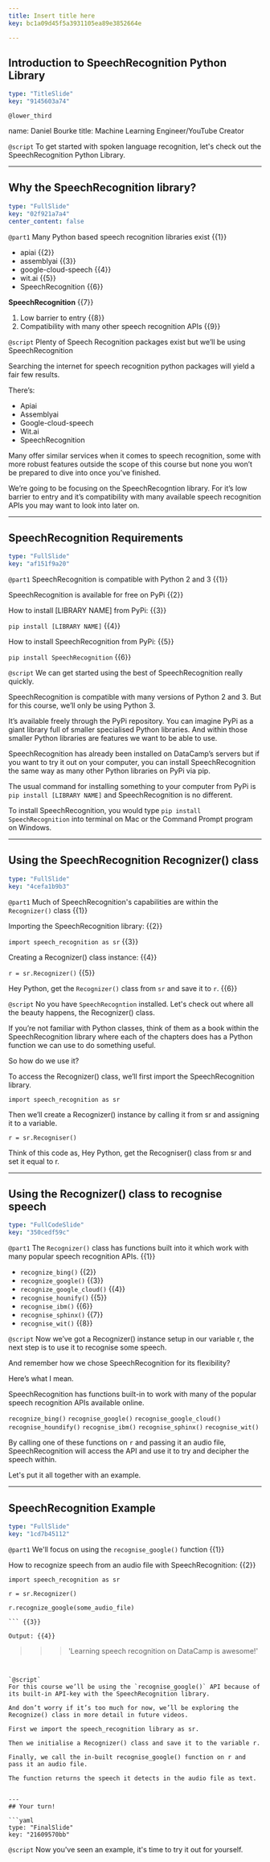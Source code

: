 ```yaml
---
title: Insert title here
key: bc1a09d45f5a3931105ea89e3852664e

---
```

## Introduction to SpeechRecognition Python Library

```yaml
type: "TitleSlide"
key: "9145603a74"
```

`@lower_third`

name: Daniel Bourke
title: Machine Learning Engineer/YouTube Creator


`@script`
To get started with spoken language recognition, let's check out the SpeechRecognition Python Library.


---
## Why the SpeechRecognition library?

```yaml
type: "FullSlide"
key: "02f921a7a4"
center_content: false
```

`@part1`
Many Python based speech recognition libraries exist {{1}}

- apiai {{2}}
- assemblyai {{3}}
- google-cloud-speech {{4}}
- wit.ai {{5}}
- SpeechRecognition {{6}}

**SpeechRecognition** {{7}}

1. Low barrier to entry {{8}}
2. Compatibility with many other speech recognition APIs {{9}}


`@script`
Plenty of Speech Recognition packages exist but we’ll be using SpeechRecognition

Searching the internet for speech recognition python packages will yield a fair few results.

There’s:
* Apiai
* Assemblyai
* Google-cloud-speech
* Wit.ai
* SpeechRecognition

Many offer similar services when it comes to speech recognition, some with more robust features outside the scope of this course but none you won’t be prepared to dive into once you’ve finished.

We’re going to be focusing on the SpeechRecogntion library. For it’s low barrier to entry and it’s compatibility with many available speech recognition APIs you may want to look into later on.


---
## SpeechRecognition Requirements

```yaml
type: "FullSlide"
key: "af151f9a20"
```

`@part1`
SpeechRecognition is compatible with Python 2 and 3  {{1}}

SpeechRecognition is available for free on PyPi {{2}}

How to install [LIBRARY NAME] from PyPi: {{3}}

```pip install [LIBRARY NAME]``` {{4}}

How to install SpeechRecognition from PyPi: {{5}}

```pip install SpeechRecognition``` {{6}}


`@script`
We can get started using the best of SpeechRecognition really quickly.

SpeechRecognition is compatible with many versions of Python 2 and 3. But for this course, we’ll only be using Python 3.

It’s available freely through the PyPi repository. You can imagine PyPi as a giant library full of smaller specialised Python libraries. And within those smaller Python libraries are features we want to be able to use.

SpeechRecognition has already been installed on DataCamp’s servers but if you want to try it out on your computer, you can install SpeechRecognition the same way as many other Python libraries on PyPi via pip.

The usual command for installing something to your computer from PyPi is `pip install [LIBRARY NAME]` and SpeechRecognition is no different.

To install SpeechRecognition, you would type `pip install SpeechRecognition` into terminal on Mac or the Command Prompt program on Windows.


---
## Using the SpeechRecognition Recognizer() class

```yaml
type: "FullSlide"
key: "4cefa1b9b3"
```

`@part1`
Much of SpeechRecognition's capabilities are within the ``Recognizer()`` class {{1}}

Importing the SpeechRecognition library: {{2}}

```import speech_recognition as sr``` {{3}}

Creating a Recognizer() class instance: {{4}}

```r = sr.Recognizer()``` {{5}}

> 
Hey Python, get the ``Recognizer()`` class from ``sr`` and save it to ``r``. {{6}}


`@script`
No you have `SpeechRecogntion` installed. Let's check out where all the beauty happens, the Recognizer() class.

If you’re not familiar with Python classes, think of them as a book within the SpeechRecognition library where each of the chapters does has a Python function we can use to do something useful.

So how do we use it?

To access the Recognizer() class, we’ll first import the SpeechRecognition library.

`import speech_recognition as sr`

Then we’ll create a Recognizer() instance by calling it from sr and assigning it to a variable.

`r = sr.Recogniser()`

Think of this code as, Hey Python, get the Recogniser() class from sr and set it equal to r.


---
## Using the Recognizer() class to recognise speech

```yaml
type: "FullCodeSlide"
key: "350cedf59c"
```

`@part1`
The ``Recognizer()`` class has functions built into it which work with many popular speech recognition APIs. {{1}}

- ``recognize_bing()`` {{2}}
- ``recognize_google()`` {{3}}
- ``recognize_google_cloud()`` {{4}}
- ``recognise_hounify()`` {{5}}
- ``recognise_ibm()`` {{6}}
- ``recognise_sphinx()`` {{7}}
- ``recognise_wit()`` {{8}}


`@script`
Now we’ve got a Recognizer() instance setup in our variable r, the next step is to use it to recognise some speech.

And remember how we chose SpeechRecognition for its flexibility?

Here’s what I mean.

SpeechRecognition has functions built-in to work with many of the popular speech recognition APIs available online.

`recognize_bing()`
`recognise_google()`
`recognise_google_cloud()`
`recognise_houndify()`
`recognise_ibm()`
`recognise_sphinx()`
`recognise_wit()`

By calling one of these functions on `r` and passing it an audio file, SpeechRecognition will access the API and use it to try and decipher the speech within.

Let's put it all together with an example.


---
## SpeechRecognition Example

```yaml
type: "FullSlide"
key: "1cd7b45112"
```

`@part1`
We'll focus on using the `recognise_google()` function {{1}}

How to recognize speech from an audio file with SpeechRecognition: {{2}}

```
import speech_recognition as sr

r = sr.Recognizer()

r.recognize_google(some_audio_file)

``` {{3}}

Output: {{4}}

```
>>> 'Learning speech recognition on DataCamp is awesome!'
``` {{5}}


`@script`
For this course we’ll be using the `recognise_google()` API because of its built-in API-key with the SpeechRecognition library.

And don’t worry if it’s too much for now, we’ll be exploring the Recognize() class in more detail in future videos.

First we import the speech_recognition library as sr.

Then we initialise a Recognizer() class and save it to the variable r.

Finally, we call the in-built recognise_google() function on r and pass it an audio file.

The function returns the speech it detects in the audio file as text.


---
## Your turn!

```yaml
type: "FinalSlide"
key: "21609570bb"
```

`@script`
Now you've seen an example, it's time to try it out for yourself.


